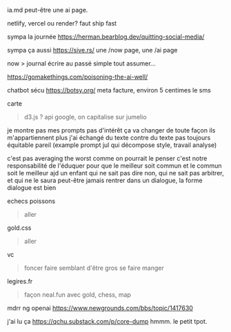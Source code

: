 ia.md
peut-être une ai page.

netlify, vercel ou render?
faut ship fast

sympa la journée
https://herman.bearblog.dev/quitting-social-media/

sympa ça aussi
https://sive.rs/
une /now page, une /ai page

now > journal
écrire au passé simple
tout assumer...

https://gomakethings.com/poisoning-the-ai-well/

chatbot sécu
https://botsy.org/
meta facture, environ 5 centimes le sms

carte
> d3.js ?
> api google, on capitalise sur jumelio

je montre pas mes prompts
pas d'intérêt ça va changer
de toute façon ils m'appartiennent plus
j'ai échangé du texte contre du texte
pas toujours équitable pareil
(example prompt jul qui décompose style, travail analyse)

c'est pas averaging the worst comme on pourrait le penser
c'est notre responsabilité de l'éduquer
pour que le meilleur soit commun et le commun soit le meilleur
ajd un enfant qui ne sait pas dire non,
qui ne sait pas arbitrer,
et qui ne le saura peut-être jamais
rentrer dans un dialogue, la forme dialogue est bien

echecs poissons
> aller

gold.css
> aller

vc
> foncer
> faire semblant d'être gros
> se faire manger

legires.fr
> façon neal.fun
> avec gold, chess, map

mdrr ng openai
https://www.newgrounds.com/bbs/topic/1417630


j'ai lu ça
https://qchu.substack.com/p/core-dump
hmmm. le petit tpot.
